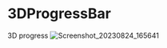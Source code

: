 # 3DProgressBar
3D progress
![Screenshot_20230824_165641](https://github.com/ishdemon/3DProgressBar/assets/13925683/49393619-7d4b-4a7b-b40f-bfcee09e2620)
